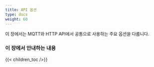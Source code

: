 ```yaml
---
title: API 옵션
type: docs
weight: 60
---
```


이 장에서는 MQTT와 HTTP API에서 공통으로 사용하는 주요 옵션을 다룹니다.

### 이 장에서 안내하는 내용

{{< children_toc />}}
